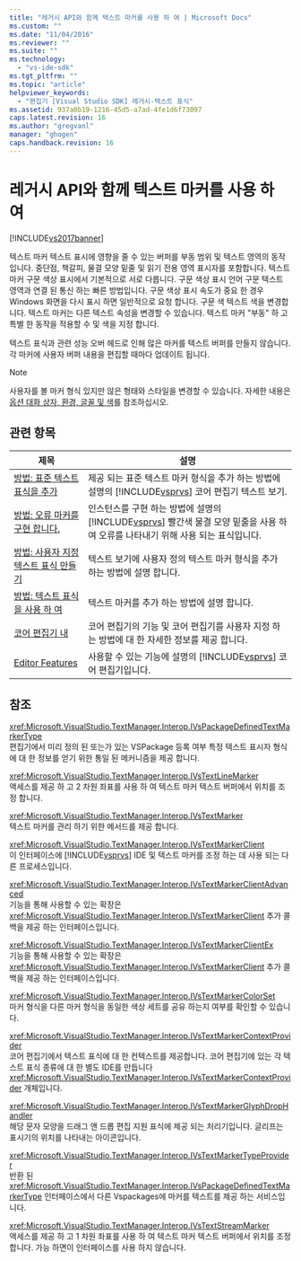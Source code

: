 ```yaml
---
title: "레거시 API와 함께 텍스트 마커를 사용 하 여 | Microsoft Docs"
ms.custom: ""
ms.date: "11/04/2016"
ms.reviewer: ""
ms.suite: ""
ms.technology: 
  - "vs-ide-sdk"
ms.tgt_pltfrm: ""
ms.topic: "article"
helpviewer_keywords: 
  - "편집기 [Visual Studio SDK] 레거시-텍스트 표식"
ms.assetid: 937a0b19-1216-45d5-a7ad-4fe1d6f73097
caps.latest.revision: 16
ms.author: "gregvanl"
manager: "ghogen"
caps.handback.revision: 16
---
```

# 레거시 API와 함께 텍스트 마커를 사용 하 여
[!INCLUDE[vs2017banner](../code-quality/includes/vs2017banner.md)]

텍스트 마커 텍스트 표시에 영향을 줄 수 있는 버퍼를 부동 범위 및 텍스트 영역의 동작입니다.  중단점, 책갈피, 물결 모양 밑줄 및 읽기 전용 영역 표시자를 포함합니다.  텍스트 마커 구문 색상 표시에서 기본적으로 서로 다릅니다.  구문 색상 표시 언어 구문 텍스트 영역과 연결 된 통신 하는 빠른 방법입니다.  구문 색상 표시 속도가 중요 한 경우 Windows 화면을 다시 표시 하면 일반적으로 요청 합니다.  구문 색 텍스트 색을 변경합니다.  텍스트 마커는 다른 텍스트 속성을 변경할 수 있습니다.  텍스트 마커 "부동" 하 고 특별 한 동작을 적용할 수 및 색을 지정 합니다.  
  
 텍스트 표식과 관련 성능 오버 헤드로 인해 많은 마커를 텍스트 버퍼를 만들지 않습니다.  각 마커에 사용자 버퍼 내용을 편집할 때마다 업데이트 됩니다.  
  
> [!NOTE]
>  사용자를 볼 마커 형식 있지만 않은 형태와 스타일을 변경할 수 있습니다.  자세한 내용은 [옵션 대화 상자, 환경, 글꼴 및 색](../ide/reference/fonts-and-colors-environment-options-dialog-box.md)를 참조하십시오.  
  
## 관련 항목  
  
|제목|설명|  
|--------|--------|  
|[방법: 표준 텍스트 표식을 추가](../extensibility/how-to-add-standard-text-markers.md)|제공 되는 표준 텍스트 마커 형식을 추가 하는 방법에 설명의 [!INCLUDE[vsprvs](../code-quality/includes/vsprvs_md.md)] 코어 편집기 텍스트 보기.|  
|[방법: 오류 마커를 구현 합니다.](../extensibility/how-to-implement-error-markers.md)|인스턴스를 구현 하는 방법에 설명의 [!INCLUDE[vsprvs](../code-quality/includes/vsprvs_md.md)] 빨간색 물결 모양 밑줄을 사용 하 여 오류를 나타내기 위해 사용 되는 표식입니다.|  
|[방법: 사용자 지정 텍스트 표식 만들기](../extensibility/how-to-create-custom-text-markers.md)|텍스트 보기에 사용자 정의 텍스트 마커 형식을 추가 하는 방법에 설명 합니다.|  
|[방법: 텍스트 표식을 사용 하 여](../extensibility/how-to-use-text-markers.md)|텍스트 마커를 추가 하는 방법에 설명 합니다.|  
|[코어 편집기 내](../extensibility/inside-the-core-editor.md)|코어 편집기의 기능 및 코어 편집기를 사용자 지정 하는 방법에 대 한 자세한 정보를 제공 합니다.|  
|[Editor Features](http://msdn.microsoft.com/ko-kr/bdac940d-1f14-4019-a01f-fd0bb3dc7198)|사용할 수 있는 기능에 설명의 [!INCLUDE[vsprvs](../code-quality/includes/vsprvs_md.md)] 코어 편집기입니다.|  
  
## 참조  
 <xref:Microsoft.VisualStudio.TextManager.Interop.IVsPackageDefinedTextMarkerType>  
 편집기에서 미리 정의 된 또는가 있는 VSPackage 등록 여부 특정 텍스트 표시자 형식에 대 한 정보를 얻기 위한 통일 된 메커니즘을 제공 합니다.  
  
 <xref:Microsoft.VisualStudio.TextManager.Interop.IVsTextLineMarker>  
 액세스를 제공 하 고 2 차원 좌표를 사용 하 여 텍스트 마커 텍스트 버퍼에서 위치를 조정 합니다.  
  
 <xref:Microsoft.VisualStudio.TextManager.Interop.IVsTextMarker>  
 텍스트 마커를 관리 하기 위한 메서드를 제공 합니다.  
  
 <xref:Microsoft.VisualStudio.TextManager.Interop.IVsTextMarkerClient>  
 이 인터페이스에 [!INCLUDE[vsprvs](../code-quality/includes/vsprvs_md.md)] IDE 및 텍스트 마커를 조정 하는 데 사용 되는 다른 프로세스입니다.  
  
 <xref:Microsoft.VisualStudio.TextManager.Interop.IVsTextMarkerClientAdvanced>  
 기능을 통해 사용할 수 있는 확장은 <xref:Microsoft.VisualStudio.TextManager.Interop.IVsTextMarkerClient> 추가 콜백을 제공 하는 인터페이스입니다.  
  
 <xref:Microsoft.VisualStudio.TextManager.Interop.IVsTextMarkerClientEx>  
 기능을 통해 사용할 수 있는 확장은 <xref:Microsoft.VisualStudio.TextManager.Interop.IVsTextMarkerClient> 추가 콜백을 제공 하는 인터페이스입니다.  
  
 <xref:Microsoft.VisualStudio.TextManager.Interop.IVsTextMarkerColorSet>  
 마커 형식을 다른 마커 형식을 동일한 색상 세트를 공유 하는지 여부를 확인할 수 있습니다.  
  
 <xref:Microsoft.VisualStudio.TextManager.Interop.IVsTextMarkerContextProvider>  
 코어 편집기에서 텍스트 표식에 대 한 컨텍스트를 제공합니다.  코어 편집기에 있는 각 텍스트 표식 종류에 대 한 별도 IDE를 만듭니다 <xref:Microsoft.VisualStudio.TextManager.Interop.IVsTextMarkerContextProvider> 개체입니다.  
  
 <xref:Microsoft.VisualStudio.TextManager.Interop.IVsTextMarkerGlyphDropHandler>  
 해당 문자 모양을 드래그 앤 드롭 편집 지원 표식에 제공 되는 처리기입니다.  글리프는 표시기의 위치를 나타내는 아이콘입니다.  
  
 <xref:Microsoft.VisualStudio.TextManager.Interop.IVsTextMarkerTypeProvider>  
 반환 된 <xref:Microsoft.VisualStudio.TextManager.Interop.IVsPackageDefinedTextMarkerType> 인터페이스에서 다른 Vspackages에 마커를 텍스트를 제공 하는 서비스입니다.  
  
 <xref:Microsoft.VisualStudio.TextManager.Interop.IVsTextStreamMarker>  
 액세스를 제공 하 고 1 차원 좌표를 사용 하 여 텍스트 마커 텍스트 버퍼에서 위치를 조정 합니다.  가능 하면이 인터페이스를 사용 하지 않습니다.